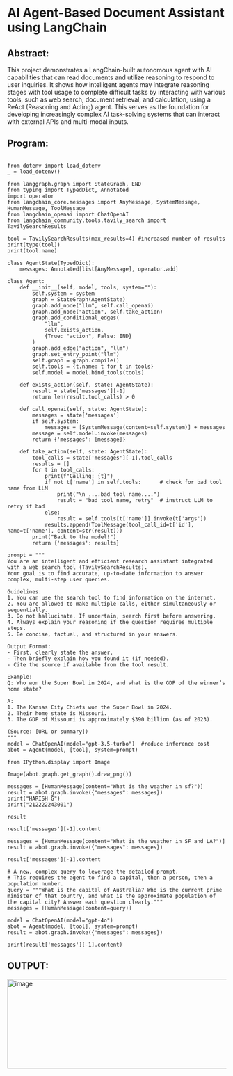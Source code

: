 # AI Agent-Based Document Assistant using LangChain

## Abstract:

This project demonstrates a LangChain-built autonomous agent with AI capabilities that can read documents and utilize reasoning to respond to user inquiries.  It shows how intelligent agents may integrate reasoning stages with tool usage to complete difficult tasks by interacting with various tools, such as web search, document retrieval, and calculation, using a ReAct (Reasoning and Acting) agent.  This serves as the foundation for developing increasingly complex AI task-solving systems that can interact with external APIs and multi-modal inputs.

## Program: 

```

from dotenv import load_dotenv
_ = load_dotenv()

from langgraph.graph import StateGraph, END
from typing import TypedDict, Annotated
import operator
from langchain_core.messages import AnyMessage, SystemMessage, HumanMessage, ToolMessage
from langchain_openai import ChatOpenAI
from langchain_community.tools.tavily_search import TavilySearchResults

tool = TavilySearchResults(max_results=4) #increased number of results
print(type(tool))
print(tool.name)

class AgentState(TypedDict):
    messages: Annotated[list[AnyMessage], operator.add]

class Agent:
    def __init__(self, model, tools, system=""):
        self.system = system
        graph = StateGraph(AgentState)
        graph.add_node("llm", self.call_openai)
        graph.add_node("action", self.take_action)
        graph.add_conditional_edges(
            "llm",
            self.exists_action,
            {True: "action", False: END}
        )
        graph.add_edge("action", "llm")
        graph.set_entry_point("llm")
        self.graph = graph.compile()
        self.tools = {t.name: t for t in tools}
        self.model = model.bind_tools(tools)

    def exists_action(self, state: AgentState):
        result = state['messages'][-1]
        return len(result.tool_calls) > 0

    def call_openai(self, state: AgentState):
        messages = state['messages']
        if self.system:
            messages = [SystemMessage(content=self.system)] + messages
        message = self.model.invoke(messages)
        return {'messages': [message]}

    def take_action(self, state: AgentState):
        tool_calls = state['messages'][-1].tool_calls
        results = []
        for t in tool_calls:
            print(f"Calling: {t}")
            if not t['name'] in self.tools:      # check for bad tool name from LLM
                print("\n ....bad tool name....")
                result = "bad tool name, retry"  # instruct LLM to retry if bad
            else:
                result = self.tools[t['name']].invoke(t['args'])
            results.append(ToolMessage(tool_call_id=t['id'], name=t['name'], content=str(result)))
        print("Back to the model!")
        return {'messages': results}

prompt = """
You are an intelligent and efficient research assistant integrated with a web search tool (TavilySearchResults).
Your goal is to find accurate, up-to-date information to answer complex, multi-step user queries.

Guidelines:
1. You can use the search tool to find information on the internet.
2. You are allowed to make multiple calls, either simultaneously or sequentially.
3. Do not hallucinate. If uncertain, search first before answering.
4. Always explain your reasoning if the question requires multiple steps.
5. Be concise, factual, and structured in your answers.

Output Format:
- First, clearly state the answer.
- Then briefly explain how you found it (if needed).
- Cite the source if available from the tool result.

Example:
Q: Who won the Super Bowl in 2024, and what is the GDP of the winner’s home state?

A:
1. The Kansas City Chiefs won the Super Bowl in 2024.
2. Their home state is Missouri.
3. The GDP of Missouri is approximately $390 billion (as of 2023).

(Source: [URL or summary])
"""
model = ChatOpenAI(model="gpt-3.5-turbo")  #reduce inference cost
abot = Agent(model, [tool], system=prompt)

from IPython.display import Image

Image(abot.graph.get_graph().draw_png())

messages = [HumanMessage(content="What is the weather in sf?")]
result = abot.graph.invoke({"messages": messages})
print("HARISH G")
print("212222243001")

result

result['messages'][-1].content

messages = [HumanMessage(content="What is the weather in SF and LA?")]
result = abot.graph.invoke({"messages": messages})

result['messages'][-1].content

# A new, complex query to leverage the detailed prompt.
# This requires the agent to find a capital, then a person, then a population number.
query = """What is the capital of Australia? Who is the current prime minister of that country, and what is the approximate population of the capital city? Answer each question clearly."""
messages = [HumanMessage(content=query)]

model = ChatOpenAI(model="gpt-4o")
abot = Agent(model, [tool], system=prompt)
result = abot.graph.invoke({"messages": messages})

print(result['messages'][-1].content)
```
## OUTPUT: 
<img width="966" height="206" alt="image" src="https://github.com/user-attachments/assets/9b4ef6a3-4ea7-4121-be58-80af2faad4f6" />


